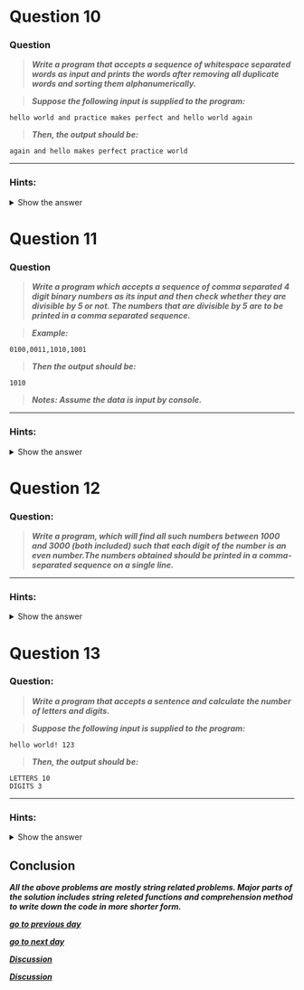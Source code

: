 
</details>

# Question 10

### **Question**

>***Write a program that accepts a sequence of whitespace separated words as input and prints the words after removing all duplicate words and sorting them alphanumerically.***

>***Suppose the following input is supplied to the program:***
```
hello world and practice makes perfect and hello world again
```
>***Then, the output should be:***
```
again and hello makes perfect practice world
```

----------------------

### Hints:
<details>  <summary>Show the answer</summary>

>***In case of input data being supplied to the question, it should be assumed to be a console input.We use set container to remove duplicated data automatically and then use sorted() to sort the data.***

-------------------
**Main author's Solution: Python 2**
```python
s = raw_input()
words = [word for word in s.split(" ")]
print " ".join(sorted(list(set(words))))
```
----------------
**My Solution: Python 3**
```python
word = input().split()

for i in word:
    if word.count(i) > 1:    #count function returns total repeatation of an element that is send as argument
        word.remove(i)     # removes exactly one element per call

word.sort()
print(" ".join(word))
```
**OR**
```python
word = input().split()
[word.remove(i) for i in word if word.count(i) > 1 ]   # removal operation with comprehension method
word.sort()
print(" ".join(word))
```
**OR**
```python
word = sorted(list(set(input().split())))              #  input string splits -> converting into set() to store unique
                                                       #  element -> converting into list to be able to apply sort 
print(" ".join(word))
```
---------------------------


</details>

# Question 11

### **Question**

>***Write a program which accepts a sequence of comma separated 4 digit binary numbers as its input and then check whether they are divisible by 5 or not. The numbers that are divisible by 5 are to be printed in a comma separated sequence.***

>***Example:***
```
0100,0011,1010,1001
```
>***Then the output should be:***
```
1010
```
>***Notes: Assume the data is input by console.***

----------------------

### Hints:
<details>  <summary>Show the answer</summary>

>***In case of input data being supplied to the question, it should be assumed to be a console input.***

-------------------
**Main author's Solution: Python 2**
```python
value = []
items=[x for x in raw_input().split(',')]
for p in items:
    intp = int(p,2)
    if not intp % 5:
        value.append(p)

print ','.join(value)
```
----------------
**My Solution: Python 3**
```python
def check(x):                       # converts binary to integer & returns zero if divisible by 5
    total,pw = 0,1
    reversed(x)

    for i in x:
        total+=pw * (ord(i) - 48)   # ord() function returns ASCII value
        pw*=2
    return total % 5

data = input().split(",")           # inputs taken here and splited in ',' position
lst = []

for i in data:
    if check(i) == 0:               # if zero found it means divisible by zero and added to the list
        lst.append(i)

print(",".join(lst))
```
**OR**
```python
def check(x):                   # check function returns true if divisible by 5
    return int(x,2)%5 == 0      # int(x,b) takes x as string and b as base from which
                                # it will be converted to decimal
data = input().split(',')

data = list(filter(check,data)) # in filter(func,object) function, elements are picked from 'data' if found True by 'check' function
print(",".join(data))
```
**OR**
```python
data = input().split(',')
data = list(filter(lambda i:int(i,2)%5==0,data))    # lambda is an operator that helps to write function of one line
print(",".join(data))
```
-------------------------


</details>

# Question 12

### **Question:**

>***Write a program, which will find all such numbers between 1000 and 3000 (both included) such that each digit of the number is an even number.The numbers obtained should be printed in a comma-separated sequence on a single line.***

----------------------

### Hints:
<details>  <summary>Show the answer</summary>

>***In case of input data being supplied to the question, it should be assumed to be a console input.***

-------------------
**Main author's Solution: Python 2**
```python
values = []
for i in range(1000, 3001):
    s = str(i)
    if (int(s[0])%2 == 0) and (int(s[1])%2 == 0) and (int(s[2])%2 == 0) and (int(s[3])%2 == 0):
        values.append(s)
print ",".join(values)
```
----------------
**My Solution: Python 3**
```python
lst = []

for i in range(1000,3001):
    flag = 1
    for j in str(i):          # every integer number i is converted into string
        if ord(j)%2 != 0:     # ord returns ASCII value and j is every digit of i
            flag = 0          # flag becomes zero if any odd digit found
    if flag == 1:
        lst.append(str(i))    # i is stored in list as string

print(",".join(lst))        
```
**OR**
```python
def check(element):
    return all(ord(i)%2 == 0 for i in element)  # all returns True if all digits i is even in element

lst = [str(i) for i in range(1000,3001)]        # creates list of all given numbers with string data type
lst = list(filter(check,lst))                   # filter removes element from list if check condition fails
print(",".join(lst))
```
**OR**
```python
lst = [str(i) for i in range(1000,3001)]
lst = list(filter(lambda i:all(ord(j)%2 == 0 for j in i),lst ))   # using lambda to define function inside filter function
print(",".join(lst))
```
-------------------------


</details>

# Question 13

### **Question:**

>***Write a program that accepts a sentence and calculate the number of letters and digits.***

>***Suppose the following input is supplied to the program:***

```
hello world! 123
```

>***Then, the output should be:***
```
LETTERS 10
DIGITS 3
```
----------------------

### Hints:
<details>  <summary>Show the answer</summary>

>***In case of input data being supplied to the question, it should be assumed to be a console input.***

-------------------
**Main author's Solution: Python 2**
```python
s = raw_input()
d = {"DIGITS":0, "LETTERS":0}
for c in s:
    if c.isdigit():
        d["DIGITS"]+=1
    elif c.isalpha():
        d["LETTERS"]+=1
    else:
        pass
print "LETTERS", d["LETTERS"]
print "DIGITS", d["DIGITS"]
```
----------------
**My Solution: Python 3**
```python
word = input()
letter,digit = 0,0

for i in word:
    if ('a'<=i and i<='z') or ('A'<=i and i<='Z'):
        letter+=1
    if '0'<=i and i<='9':
        digit+=1

print("LETTERS {0}\nDIGITS {1}".format(letter,digit))
```
**OR**
```python
word = input()
letter,digit = 0,0

for i in word:
    letter+=i.isalpha()         # returns True if alphabet
    digit+=i.isnumeric()        # returns True if numeric

print("LETTERS %d\nDIGITS %d"%(letter,digit))       # two different types of formating method is shown in both solution
```
-----------------

</details>

## Conclusion
***All the above problems are mostly string related problems. Major parts of the solution includes string releted functions and comprehension method to write down the code in more shorter form.***

[***go to previous day***](Documentation/../Day%202.md "Day 2")

[***go to next day***](Documentation/../Day%204.md "Day 4")

[***Discussion***](https://github.com/darkprinx/100-plus-Python-programming-exercises-extended/issues/3)

[***Discussion***](../../../../../issues/3)
